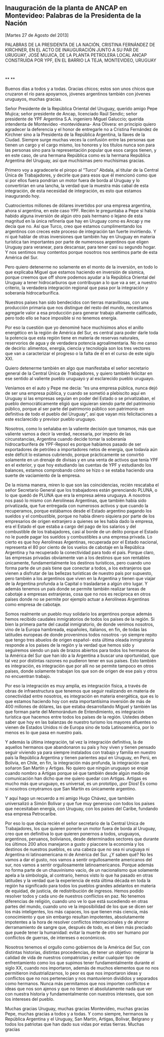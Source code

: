 Inauguración de la planta de ANCAP en Montevideo: Palabras de la Presidenta de la Nación
----------------------------------------------------------------------------------------

[Martes 27 de Agosto del 2013]

PALABRAS DE LA PRESIDENTA DE LA NACIÓN, CRISTINA FERNÁNDEZ DE KIRCHNER,
EN EL ACTO DE INAUGURACIÓN JUNTO A SU PAR DE URUGUAY, JOSÉ MUJICA, DE LA
PLANTA PETROLERA LOCAL ANCAP CONSTRUIDA POR YPF, EN EL BARRIO LA TEJA,
MONTEVIDEO, URUGUAY

 

** **

Buenos días a todos y a todas. Gracias chicos; estos son unos chicos que
cruzaron el río para apoyarnos, jóvenes argentinos también con jóvenes
uruguayos, muchas gracias.

Señor Presidente de la República Oriental del Uruguay, querido amigo
Pepe Mujica; señor presidente de Ancap, licenciado Raúl Sendic; señor
presidente de YPF Argentina S.A. ingeniero Miguel Galuccio; querida
intendenta de Montevideo -montevideana- Ana Olivera: en principio quiero
agradecer la deferencia y el honor de entregarle no a Cristina Fernández
de Kirchner sino a la Presidenta de la República Argentina, la llaves de
la Ciudad. Siempre surge muchas veces la confusión entre las personas
que tienen un cargo y el cargo mismo, los honores y los títulos nunca
son para las personas sino para la representación popular que esos
cargos tienen, y en este caso, de una hermana República como es la
hermana República Argentina del Uruguay, así que muchísimas pero
muchísimas gracias.

Primero voy a agradecerle el piropo al “Turco” Abdala, al titular de la
Central Única de Trabajadores, y decirle que para esos que él mencionó
como que si por ellos fuera pondrían un motor fuera de borda al Uruguay
y lo convertirían en una lancha, la verdad que la muestra más cabal de
esta integración, de esta necesidad de integración, es esto que estamos
inaugurando hoy.

Cuatrocientos millones de dólares invertidos por una empresa argentina,
ahora sí argentina, en este caso YPF. Recién le preguntaba a Pepe si
había habido alguna inversión de algún otro país hermano o lejano de
esta magnitud en la única refinería que hay en Uruguay como es Ancap y
me decía que no. Así que Turco, creo que estamos cumplimentando los
argentinos con creces este proceso de integración tan fuerte
invirtiendo. Y ni qué hablar de otras inversiones que también hay en
Uruguay en materia turística tan importantes por parte de numerosos
argentinos que eligen Uruguay para veranear, para descansar, para tener
casi su segundo hogar. Y nos sentimos muy contentos porque nosotros nos
sentimos parte de esta América del Sur.

Pero quiero detenerme no solamente en el monto de la inversión, en todo
lo que explicaba Miguel que estamos haciendo en inversión de sísmica,
porque creemos que off shore podemos ayudar a la República Oriental del
Uruguay a tener hidrocarburos que contribuyan a lo que va a ser, a
nuestro criterio, la verdadera integración regional que pasa por la
integración y soberanía hidrocarburífica.

Nuestros países han sido bendecidos con tierras maravillosas, con una
producción primaria que nos distingue del resto del mundo, necesitamos
agregarle valor a esa producción para generar trabajo altamente
calificado, pero todo ello se hace imposible si no tenemos energía.

Por eso la cuestión que yo denominé hace muchísimos años el anillo
energético en la región de América del Sur, es central para poder darle
toda la potencia que esta región tiene en materia de reservas naturales,
reservorios de agua y de verdadera potencia agroalimentaria. No me canso
de decirlo: alimentos, energía, ciencia y tecnología son los tres
vectores que van a caracterizar el progreso o la falta de él en el curso
de este siglo XXI.

Quiero detenerme también en algo que manifestaba el señor secretario
general de la Central Única de Trabajadores, y quiero también felicitar
en ese sentido al valiente pueblo uruguayo y al esclarecido pueblo
uruguayo.

Veníamos en el auto y Pepe me decía: “es una empresa pública, nunca dejó
de ser una empresa pública, y cuando se sometió a plebiscito aquí en
Uruguay si las empresas seguían en poder del Estado o se privatizaban,
el pueblo democráticamente eligió que siguieran siendo parte del
patrimonio público, porque al ser parte del patrimonio público son
patrimonio en definitiva de todo el pueblo del Uruguay”, así que vayan
mis felicitaciones a este esclarecido y previsor pueblo uruguayo.

Nosotros, como lo señalaba en la valiente decisión que tomamos, más que
valiente vamos a decir la verdad, necesaria, por imperio de las
circunstancias, Argentina cuando decide tomar la soberanía
hidrocarburífera de YPF-Repsol es porque habíamos pasado de ser
exportadores de petróleo a importadores netos de energía, que todavía
aún este déficit lo estamos cubriendo, porque prácticamente se convirtió
solamente en un drenaje de divisas y en una venta de activos que tenía
YPF en el exterior, y que hoy estudiando las cuentas de YPF y estudiando
los balances, estamos comprobando cómo se hizo o se estaba haciendo una
suerte de vaciamiento de la empresa.

De la misma manera, miren lo que son las coincidencias, recién rescataba
el señor Secretario General que los trabajadores están gerenciando
PLUNA, o lo que quedó de PLUNA que era la empresa aérea uruguaya. A
nosotros nos pasó lo mismo con Aerolíneas Argentinas, que también había
sido privatizada, que fue entregada con numerosos activos y que cuando
la recuperamos, porque estábamos desde el Estado argentino pagando los
sueldos y el combustible, porque no había dinero siquiera por parte de
los empresarios de origen extranjero a quienes se les había dado la
empresa, era el Estado el que estaba a cargo del pago de los salarios y
del combustible de los trabajadores, casi al borde de un delito porque
el Estado no le puede pagar los sueldos y combustibles a una empresa
privada. Lo cierto es que hoy Aerolíneas Argentinas, recuperada por el
Estado nacional, representa el 80 por ciento de los vuelos de cabotaje
en la República Argentina y ha recuperado la conectividad para todo el
país. Porque claro, las empresas privadas obviamente van a los destinos
que son rentables únicamente, fundamentalmente los destinos turísticos,
pero cuando uno forma parte de un país tiene que conectar a todos, a los
extranjeros que vienen a disfrutar de las bellezas turísticas de nuestro
país por supuesto, pero también a los argentinos que viven en la
Argentina y tienen que viajar de la Argentina profunda a la Capital o
trasladarse a algún otro lugar. Y además tenemos un país donde se
permite también realizar tareas de cabotaje a empresas extranjeras, cosa
que no nos es recíproca en otros países donde no se permite por ejemplo
actuar a Aerolíneas Argentinas como empresa de cabotaje.

Somos realmente un pueblo muy solidario los argentinos porque además
hemos recibido caudales inmigratorios de todos los países de la región.
Si bien la primera parte del caudal inmigratorio, de donde venimos
nosotros, vino de la Europa hambreada, españoles, italianos, en fin, de
todas las latitudes europeas de donde provenimos todos nosotros -yo
siempre repito que tengo tres abuelos de origen español- esta última
oleada inmigratoria responde a los países de la región y la verdad que
hemos sido y seguiremos siendo un país de brazos abiertos para todos los
hermanos de la América del Sur que han ido a la Argentina a buscar una
oportunidad, que tal vez por distintas razones no pudieron tener en sus
países. Esto también es integración, es integración que por allí no se
permite tampoco en otros países, donde solamente trabajan los que son de
origen de ese país y otros no encuentran trabajo.

Por eso la integración es muy amplia, es integración física, a través de
obras de infraestructura que tenemos que seguir realizando en materia de
conectividad entre nosotros, es integración en materia energética, que
es lo que estamos haciendo hoy con esta importantísima inversión de más
de 400 millones de dólares, las que estaba desarrollando Miguel y
también las que forman parte del Memorándum de Entendimiento, es
integración turística que hacemos entre todos los países de la región.
Ustedes deben saber que hoy en las balanzas de nuestro turismo los
mayores afluentes no vienen de Estados Unidos ni de Europa sino de toda
Latinoamérica, por lo menos es lo que pasa en nuestro país.

Y además la última integración, tal vez la integración definitiva, la de
aquellos hermanos que abandonaron su país y hoy viven y tienen pensado
seguir viviendo ya para siempre instalados con trabajo y familia en
nuestro país la República Argentina y tienen parientes aquí en Uruguay,
en Perú, en Bolivia, en Chile, en fin, la integración más profunda, la
integración que soñaron San Martín y Artigas. No quiero que ningún
uruguayo se enoje cuando nombro a Artigas porque sé que también desde
algún medio de comunicación han dicho que me quiero quedar con Artigas.
Artigas es mucho más que uruguayo, es universal, es un prototipo, ¡por
Dios! Es como si nosotros creyéramos que San Martín es únicamente
argentino.

Y aquí hago un recuerdo a mi amigo Hugo Chávez, que también universalizó
a Simón Bolívar y que fue muy generoso con todos los países que
necesitaban energía, con Uruguay, con los países del Caribe, fundando
esa empresa Petrocaribe.

Por eso lo que decía recién el señor secretario de la Central Unica de
Trabajadores, los que quieren ponerle un motor fuera de borda al
Uruguay, creo que en definitiva lo que quieren ponernos a todos,
uruguayos, argentinos, peruanos, bolivianos, desde determinados sectores
que durante los últimos 200 años manejaron a gusto y piaccere la
economía y los destinos de nuestros pueblos, es una cabeza que no sea ni
uruguaya ni Argentina ni latinoamericana ni de América del Sur. ¿Y saben
qué? No les vamos a dar el gusto, nos vamos a sentir orgullosamente
americanos del sur, nos vamos a sentir orgullosamente latinoamericanos.
Porque además no forma parte de un chauvinismo vacío, de un nacionalismo
que solamente apela a la simbología, al contrario, hemos visto lo que ha
pasado en otras latitudes y la verdad que la experiencia de esta última
década en toda la región ha significado para todos los pueblos grandes
adelantos en materia de equidad, de justicia, de redistribución de
ingresos. Hemos podido resolver todos y cada uno de nuestros conflictos
en paz. No tenemos diferencias de religión, cuando uno ve lo que está
sucediendo en otras partes del mundo, cuando uno ve la imposibilidad de
los que se dicen ser los más inteligentes, los más capaces, los que
tienen más ciencia, más conocimiento y que sin embargo resultan
impotentes, absolutamente impotentes a la hora de resolver conflictos
internacionales y de ahorrar derramamiento de sangre que, después de
todo, es el bien más preciado que puede tener la humanidad: evitar la
muerte de otro ser humano por conflictos de guerras, de intereses o
económicos.

Nosotros tenemos el orgullo como gobiernos de la América del Sur, con
distintas historias, distintas procedencias, de tener un objetivo:
mejorar la calidad de vida de nuestros compatriotas y evitar cualquier
tipo de enfrentamiento como los que supimos tener fundamentalmente
durante el siglo XX, cuando nos importaron, además de muchos elementos
que no nos permitieron industrializarnos, lo peor es que nos importaron
ideas y conflictos que no nos pertenecían y nos mantuvieron divididos y
separados como hermanos. Nunca más permitamos que nos importen
conflictos e ideas que nos son ajenos y que no tienen el absolutamente
nada que ver con nuestra historia y fundamentalmente con nuestros
intereses, que son los intereses del pueblo.

Muchas gracias Uruguay, muchas gracias Montevideo, muchas gracias Pepe,
muchas gracias a todos y a todas. Y como siempre, hermanos la República
Argentina y el Uruguay, San Martín, Artigas, Bolívar, Belgrano y todos
los patriotas que han dado sus vidas por estas tierras. Muchas gracias
